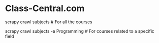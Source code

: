 # Class-Central.com

scrapy crawl subjects # For all the courses 

scrapy crawl subjects -a Programming # For courses related to a specific field
